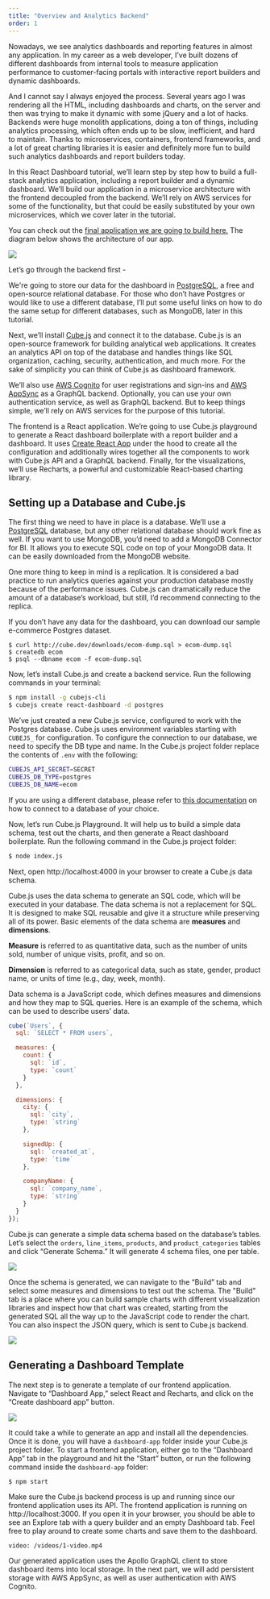 ```yaml
---
title: "Overview and Analytics Backend"
order: 1
---
```


Nowadays, we see analytics dashboards and reporting features in almost any application. In my career as a web developer, I’ve built dozens of different dashboards from internal tools to measure application performance to customer-facing portals with interactive report builders and dynamic dashboards.

And I cannot say I always enjoyed the process. Several years ago I was rendering all the HTML, including dashboards and charts, on the server and then was trying to make it dynamic with some jQuery and a lot of hacks. Backends were huge monolith applications, doing a ton of things, including analytics processing, which often ends up to be slow, inefficient, and hard to maintain. Thanks to microservices, containers, frontend frameworks, and a lot of great charting libraries it is easier and definitely more fun to build such analytics dashboards and report builders today.

In this React Dashboard tutorial, we’ll learn step by step how to build a full-stack analytics application, including a report builder and a dynamic dashboard. We’ll build our application in a microservice architecture with the frontend decoupled from the backend. We’ll rely on AWS services for some of the functionality, but that could be easily substituted by your own microservices, which we cover later in the tutorial.

You can check out the [final application we are going to build here.](https://react-dashboard-demo.cube.dev) The diagram below shows the architecture of our app.

![](/images/1-schema.png)

Let’s go through the backend first -

We're going to store our data for the dashboard in [PostgreSQL](https://www.postgresql.org/), a free and open-source relational database. For those who don’t have Postgres or would like to use a different database, I’ll put some useful links on how to do the same setup for different databases, such as MongoDB, later in this tutorial.

Next, we’ll install [Cube.js](https://github.com/cube-js/cube.js) and connect it to the database. Cube.js is an open-source framework for building analytical web applications. It creates an analytics API on top of the database and handles things like SQL organization, caching, security, authentication, and much more. 
For the sake of simplicity you can think of Cube.js as dashboard framework.

We’ll also use [AWS Cognito](https://aws.amazon.com/cognito/) for user registrations and sign-ins and [AWS AppSync](https://aws.amazon.com/appsync/) as a GraphQL backend. Optionally, you can use your own authentication service, as well as GraphQL backend. But to keep things simple, we’ll rely on AWS services for the purpose of this tutorial.

The frontend is a React application. We’re going to use Cube.js playground to generate a React dashboard boilerplate with a report builder and a dashboard. It uses [Create React App](https://create-react-app.dev/) under the hood to create all the configuration and additionally wires together all the components to work with Cube.js API and a GraphQL backend. Finally, for the visualizations, we’ll use Recharts, a powerful and customizable React-based charting library.


## Setting up a Database and Cube.js

The first thing we need to have in place is a database. We’ll use a [PostgreSQL](https://www.postgresql.org/) database, but any other relational database should work fine as well. If you want to use MongoDB, you’d need to add a MongoDB Connector for BI. It allows you to execute SQL code on top of your MongoDB data. It can be easily downloaded from the MongoDB website.

One more thing to keep in mind is a replication. It is considered a bad practice to run analytics queries against your production database mostly because of the performance issues. Cube.js can dramatically reduce the amount of a database’s workload, but still, I’d recommend connecting to the replica.

If you don’t have any data for the dashboard, you can download our sample e-commerce Postgres dataset.

```
$ curl http://cube.dev/downloads/ecom-dump.sql > ecom-dump.sql
$ createdb ecom
$ psql --dbname ecom -f ecom-dump.sql
```

Now, let’s install Cube.js and create a backend service. Run the following commands in your terminal:

```bash
$ npm install -g cubejs-cli
$ cubejs create react-dashboard -d postgres
```

We’ve just created a new Cube.js service, configured to work with the Postgres database. Cube.js uses environment variables starting with `CUBEJS_` for configuration. To configure the connection to our database, we need to specify the DB type and name. In the Cube.js project folder replace the contents of `.env` with the following:

```bash
CUBEJS_API_SECRET=SECRET
CUBEJS_DB_TYPE=postgres
CUBEJS_DB_NAME=ecom
```

If you are using a different database, please refer to [this documentation](https://cube.dev/docs/connecting-to-the-database) on how to connect to a database of your choice.

Now, let’s run Cube.js Playground. It will help us to build a simple data schema, test out the charts, and then generate a React dashboard boilerplate. Run the following command in the Cube.js project folder:

```bash
$ node index.js
```

Next, open http://localhost:4000 in your browser to create a Cube.js data schema.

Cube.js uses the data schema to generate an SQL code, which will be executed in your database. The data schema is not a replacement for SQL. It is designed to make SQL reusable and give it a structure while preserving all of its power. Basic elements of the data schema are **measures** and **dimensions**.

**Measure** is referred to as quantitative data, such as the number of units sold, number of unique visits, profit, and so on.

**Dimension** is referred to as categorical data, such as state, gender, product name, or units of time (e.g., day, week, month).

Data schema is a JavaScript code, which defines measures and dimensions and how they map to SQL queries. Here is an example of the schema, which can be used to describe users’ data.

```javascript
cube(`Users`, {
  sql: `SELECT * FROM users`,

  measures: {
    count: {
      sql: `id`,
      type: `count`
    }
  },

  dimensions: {
    city: {
      sql: `city`,
      type: `string`
    },

    signedUp: {
      sql: `created_at`,
      type: `time`
    },

    companyName: {
      sql: `company_name`,
      type: `string`
    }
  }
});
```

Cube.js can generate a simple data schema based on the database’s tables. Let’s select the `orders`, `line_items`, `products`, and `product_categories` tables and click “Generate Schema.” It will generate 4 schema files, one per table.

![](/images/1-screenshot-1.png)

Once the schema is generated, we can navigate to the “Build” tab and select some measures and dimensions to test out the schema. The "Build" tab is a place where you can build sample charts with different visualization libraries and inspect how that chart was created, starting from the generated SQL all the way up to the JavaScript code to render the chart. You can also inspect the JSON query, which is sent to Cube.js backend.

![](/images/1-screenshot-3.png)

## Generating a Dashboard Template

The next step is to generate a template of our frontend application. Navigate to “Dashboard App,” select React and Recharts, and click on the “Create dashboard app” button.

![](/images/1-screenshot-2.png)

It could take a while to generate an app and install all the dependencies. Once it is done, you will have a `dashboard-app` folder inside your Cube.js project folder. To start a frontend application, either go to the “Dashboard App” tab in the playground and hit the “Start” button, or run the following command inside the `dashboard-app` folder:

```bash
$ npm start
```

Make sure the Cube.js backend process is up and running since our frontend application uses its API. The frontend application is running on http://localhost:3000. If you open it in your browser, you should be able to see an Explore tab with a query builder and an empty Dashboard tab. Feel free to play around to create some charts and save them to the dashboard.

`video: /videos/1-video.mp4`

Our generated application uses the Apollo GraphQL client to store dashboard items into local storage. In the next part, we will add persistent storage with AWS AppSync, as well as user authentication with AWS Cognito.
